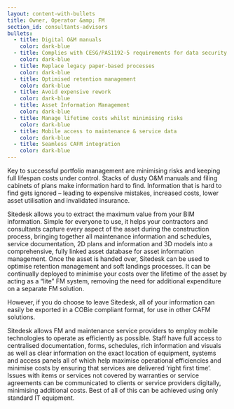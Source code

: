 ```yaml
---
layout: content-with-bullets
title: Owner, Operator &amp; FM
section_id: consultants-advisors
bullets:
  - title: Digital O&M manuals
    color: dark-blue
  - title: Complies with CESG/PAS1192-5 requirements for data security
    color: dark-blue
  - title: Replace legacy paper-based processes
    color: dark-blue
  - title: Optimised retention management
    color: dark-blue
  - title: Avoid expensive rework
    color: dark-blue
  - title: Asset Information Management
    color: dark-blue
  - title: Manage lifetime costs whilst minimising risks
    color: dark-blue
  - title: Mobile access to maintenance & service data
    color: dark-blue
  - title: Seamless CAFM integration
    color: dark-blue
---
```


Key to successful portfolio management are minimising risks and keeping full lifespan costs under control. Stacks of dusty O&M manuals and filing cabinets of plans make information hard to find. Information that is hard to find gets ignored – leading to expensive mistakes, increased costs, lower asset utilisation and invalidated insurance.

Sitedesk allows you to extract the maximum value from your BIM information. Simple for everyone to use, it helps your contractors and consultants capture every aspect of the asset during the construction process, bringing together all maintenance information and schedules, service documentation, 2D plans and information and 3D models into a comprehensive, fully linked asset database for asset information management. Once the asset is handed over, Sitedesk can be used to optimise retention management and soft landings processes.  It can be continually deployed to minimise your costs over the lifetime of the asset by acting as a “lite” FM system, removing the need for additional expenditure on a separate FM solution.

However, if you do choose to leave Sitedesk, all of your information can easily be exported in a COBie compliant format, for use in other CAFM solutions.

Sitedesk allows FM and maintenance service providers to employ mobile technologies to operate as efficiently as possible. Staff have full access to centralised documentation, forms, schedules, rich information and visuals as well as clear information on the exact location of equipment, systems and access panels all of which help maximise operational efficiencies and minimise costs by ensuring that services are delivered ‘right first time’. Issues with items or services not covered by warranties or service agreements can be communicated to clients or service providers digitally, minimising additional costs. Best of all of this can be achieved using only standard IT equipment.
